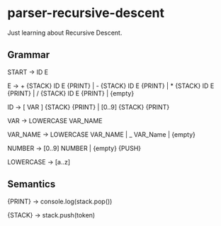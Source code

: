 # parser-recursive-descent
Just learning about Recursive Descent.

## Grammar

START -> ID E 

E -> + {STACK} ID E {PRINT} | - {STACK} ID E {PRINT} | * {STACK} ID E {PRINT} | / {STACK} ID E {PRINT} | {empty}

ID -> [ VAR ] {STACK} {PRINT} | [0..9] {STACK} {PRINT}

VAR -> LOWERCASE VAR_NAME

VAR_NAME -> LOWERCASE VAR_NAME | _ VAR_Name | {empty}

NUMBER -> [0..9] NUMBER | {empty} {PUSH}

LOWERCASE -> [a..z]


## Semantics

{PRINT} -> console.log(stack.pop())

{STACK} -> stack.push(token)
